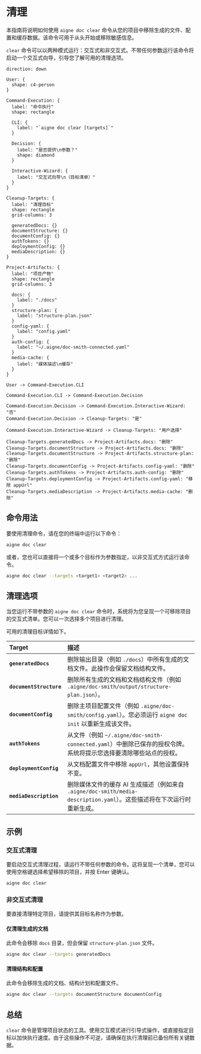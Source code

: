 # 清理

本指南将说明如何使用 `aigne doc clear` 命令从您的项目中移除生成的文件、配置和缓存数据。该命令可用于从头开始或移除敏感信息。

`clear` 命令可以以两种模式运行：交互式和非交互式。不带任何参数运行该命令将启动一个交互式向导，引导您了解可用的清理选项。

```d2
direction: down

User: {
  shape: c4-person
}

Command-Execution: {
  label: "命令执行"
  shape: rectangle

  CLI: {
    label: "`aigne doc clear [targets]`"
  }

  Decision: {
    label: "是否提供\n参数？"
    shape: diamond
  }

  Interactive-Wizard: {
    label: "交互式向导\n（目标清单）"
  }
}

Cleanup-Targets: {
  label: "清理目标"
  shape: rectangle
  grid-columns: 3

  generatedDocs: {}
  documentStructure: {}
  documentConfig: {}
  authTokens: {}
  deploymentConfig: {}
  mediaDescription: {}
}

Project-Artifacts: {
  label: "项目产物"
  shape: rectangle
  grid-columns: 3

  docs: {
    label: "./docs"
  }
  structure-plan: {
    label: "structure-plan.json"
  }
  config-yaml: {
    label: "config.yaml"
  }
  auth-config: {
    label: "~/.aigne/doc-smith-connected.yaml"
  }
  media-cache: {
    label: "媒体描述\n缓存"
  }
}

User -> Command-Execution.CLI

Command-Execution.CLI -> Command-Execution.Decision

Command-Execution.Decision -> Command-Execution.Interactive-Wizard: "否"
Command-Execution.Decision -> Cleanup-Targets: "是"

Command-Execution.Interactive-Wizard -> Cleanup-Targets: "用户选择"

Cleanup-Targets.generatedDocs -> Project-Artifacts.docs: "删除"
Cleanup-Targets.documentStructure -> Project-Artifacts.docs: "删除"
Cleanup-Targets.documentStructure -> Project-Artifacts.structure-plan: "删除"
Cleanup-Targets.documentConfig -> Project-Artifacts.config-yaml: "删除"
Cleanup-Targets.authTokens -> Project-Artifacts.auth-config: "删除"
Cleanup-Targets.deploymentConfig -> Project-Artifacts.config-yaml: "移除 appUrl"
Cleanup-Targets.mediaDescription -> Project-Artifacts.media-cache: "删除"
```

## 命令用法

要使用清理命令，请在您的终端中运行以下命令：

```bash
aigne doc clear
```

或者，您也可以直接将一个或多个目标作为参数指定，以非交互式方式运行该命令。

```bash
aigne doc clear --targets <target1> <target2> ...
```

## 清理选项

当您运行不带参数的 `aigne doc clear` 命令时，系统将为您呈现一个可移除项目的交互式清单。您可以一次选择多个项目进行清理。

可用的清理目标详情如下。

| Target | 描述 |
| :--- | :--- |
| **`generatedDocs`** | 删除输出目录（例如 `./docs`）中所有生成的文档文件。此操作会保留文档结构文件。 |
| **`documentStructure`** | 删除所有生成的文档和文档结构文件（例如 `.aigne/doc-smith/output/structure-plan.json`）。 |
| **`documentConfig`** | 删除主项目配置文件（例如 `.aigne/doc-smith/config.yaml`）。您必须运行 `aigne doc init` 以重新生成该文件。 |
| **`authTokens`** | 从文件（例如 `~/.aigne/doc-smith-connected.yaml`）中删除已保存的授权令牌。系统将提示您选择要清除哪些站点的授权。 |
| **`deploymentConfig`** | 从文档配置文件中移除 `appUrl`，其他设置保持不变。 |
| **`mediaDescription`** | 删除媒体文件的缓存 AI 生成描述（例如来自 `.aigne/doc-smith/media-description.yaml`）。这些描述将在下次运行时重新生成。 |

## 示例

### 交互式清理

要启动交互式清理过程，请运行不带任何参数的命令。这将呈现一个清单，您可以使用空格键选择希望移除的项目，并按 Enter 键确认。

```bash
aigne doc clear
```

### 非交互式清理

要直接清理特定项目，请提供其目标名称作为参数。

#### 仅清理生成的文档

此命令会移除 `docs` 目录，但会保留 `structure-plan.json` 文件。

```bash
aigne doc clear --targets generatedDocs
```

#### 清理结构和配置

此命令会移除生成的文档、结构计划和配置文件。

```bash
aigne doc clear --targets documentStructure documentConfig
```

## 总结

`clear` 命令是管理项目状态的工具。使用交互模式进行引导式操作，或直接指定目标以加快执行速度。由于这些操作不可逆，请确保在执行清理前已备份所有关键数据。